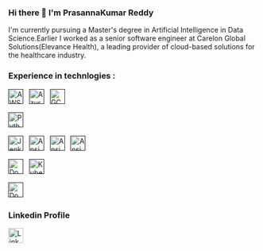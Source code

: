 ### Hi there 👋 I'm PrasannaKumar Reddy
I'm currently pursuing a Master's degree in Artificial Intelligence in Data Science.Earlier I worked as a senior software engineer at Carelon Global Solutions(Elevance Health), a leading provider of cloud-based solutions for the healthcare industry. 

### Experience in technlogies :

<!-- Cloud Technologies -->
<a href="" target="_blank" title="AWS" rel="noreferrer"><img src="https://www.vectorlogo.zone/logos/amazon_aws/amazon_aws-icon.svg" alt="AWS" width="30" height="30"/></a>&nbsp;&nbsp;
<a href="" target="_blank" title="Azure" rel="noreferrer"><img src="https://www.vectorlogo.zone/logos/microsoft_azure/microsoft_azure-icon.svg" alt="Azure" width="30" height="30"/></a>&nbsp;&nbsp;
<a href="" target="_blank" title="GCP" rel="noreferrer"><img src="https://www.vectorlogo.zone/logos/google_cloud/google_cloud-icon.svg" alt="GCP" width="30" height="30"/></a>&nbsp;&nbsp;

<!-- Programming Languages -->
<a href="" target="_blank" title="Python" rel="noreferrer"><img src="https://www.vectorlogo.zone/logos/python/python-icon.svg" alt="Python" width="30" height="30"/></a>&nbsp;&nbsp;


<!-- DevOps Tools -->
<a href="" target="_blank" title="Jenkins" rel="noreferrer"><img src="https://www.vectorlogo.zone/logos/jenkins/jenkins-icon.svg" alt="Jenkins" width="30" height="30"/></a>&nbsp;&nbsp;
<a href="" target="_blank" title="Ansible" rel="noreferrer"><img src="https://www.vectorlogo.zone/logos/ansible/ansible-icon.svg" alt="Ansible" width="30" height="30"/></a>&nbsp;&nbsp;
<a href="" target="_blank" title="Git" rel="noreferrer"><img src="https://www.vectorlogo.zone/logos/git-scm/git-scm-icon.svg" alt="Ansible" width="30" height="30"/></a>&nbsp;&nbsp;
<a href="" target="_blank" title="GitLab" rel="noreferrer"><img src="https://www.vectorlogo.zone/logos/gitlab/gitlab-icon.svg" alt="Ansible" width="30" height="30"/></a>&nbsp;&nbsp;


<!-- Containerization and Orchestration -->
<a href="" target="_blank" title="Docker" rel="noreferrer"><img src="https://www.vectorlogo.zone/logos/docker/docker-icon.svg" alt="Docker" width="30" height="30"/></a>&nbsp;&nbsp;
<a href="" target="_blank" title="Kubernetes" rel="noreferrer"><img src="https://www.vectorlogo.zone/logos/kubernetes/kubernetes-icon.svg" alt="Kubernetes" width="30" height="30"/></a>&nbsp;&nbsp;


<!-- Infrastructure as code -->
<a href="" target="_blank" title="Terraform" rel="noreferrer"><img src="https://www.vectorlogo.zone/logos/terraformio/terraformio-icon.svg" alt="Docker" width="30" height="30"/></a>&nbsp;&nbsp; 

### Linkedin Profile

<a href="https://www.linkedin.com/in/prasannakumar-reddy/" title="PrasannKumarReddy" target="_blank" rel="noreferrer"><img src="https://www.vectorlogo.zone/logos/linkedin/linkedin-tile.svg" alt="LinkedIn" width="30" height="30"/></a>&nbsp;&nbsp;


<!--
**PraSannaKuMarRedDdy/PraSannaKuMarRedDdy** is a ✨ _special_ ✨ repository because its `README.md` (this file) appears on your GitHub profile.

Here are some ideas to get you started:

- 🔭 I’m currently working on ...
- 🌱 I’m currently learning ...
- 👯 I’m looking to collaborate on ...
- 🤔 I’m looking for help with ...
- 💬 Ask me about ...
- 📫 How to reach me: ...
- 😄 Pronouns: ...
- ⚡ Fun fact: ...
-->
